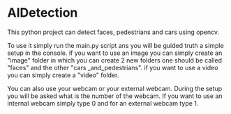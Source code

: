 # AIDetection
 This python project can detect faces, pedestrians and cars using opencv.


To use it simply run the main.py script ans you will be guided truth a simple setup in the console.
if you want to use an image you can simply create an "image" folder in which you can create 2 new folders one should be called "faces" and the other "cars _and_pedestrians".
if you want to use a video you can simply create a "video" folder.


You can also use your webcam or your external webcam.
During the setup you will be asked what is the number of the webcam.
If you want to use an internal webcam simply type 0 and for an external webcam type 1.

